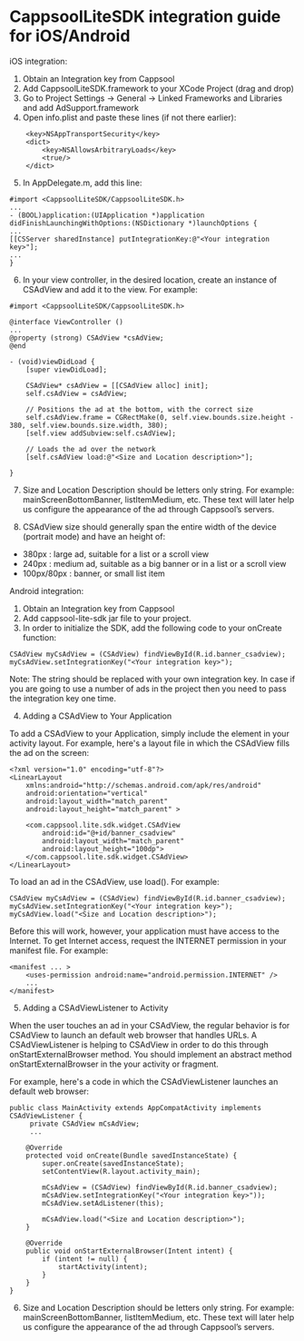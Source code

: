 # CappsoolLiteSDK integration guide for iOS/Android

iOS integration:

1. Obtain an Integration key from Cappsool
2. Add CappsoolLiteSDK.framework to your XCode Project (drag and drop)
3. Go to Project Settings -> General -> Linked Frameworks and Libraries and add AdSupport.framework
4. Open info.plist and paste these lines (if not there earlier):

```
    <key>NSAppTransportSecurity</key>
    <dict>
        <key>NSAllowsArbitraryLoads</key>
        <true/>
    </dict>
```

5. In <your>AppDelegate.m, add this line:

```
#import <CappsoolLiteSDK/CappsoolLiteSDK.h>
...
- (BOOL)application:(UIApplication *)application didFinishLaunchingWithOptions:(NSDictionary *)launchOptions {
...
[[CSServer sharedInstance] putIntegrationKey:@"<Your integration key>"];
...
}
```

6. In your view controller, in the desired location, create an instance of CSAdView and add it to the view. For example:

```
#import <CappsoolLiteSDK/CappsoolLiteSDK.h>

@interface ViewController () 
...
@property (strong) CSAdView *csAdView;
@end

- (void)viewDidLoad {
    [super viewDidLoad];

    CSAdView* csAdView = [[CSAdView alloc] init];
    self.csAdView = csAdView;
    
    // Positions the ad at the bottom, with the correct size
    self.csAdView.frame = CGRectMake(0, self.view.bounds.size.height - 380, self.view.bounds.size.width, 380);
    [self.view addSubview:self.csAdView];
    
    // Loads the ad over the network
    [self.csAdView load:@"<Size and Location description>"];

}
```

7. Size and Location Description should be letters only string. For example: mainScreenBottomBanner, listItemMedium, etc. These text will later help us configure the appearance of the ad through Cappsool’s servers. 

8. CSAdView size should generally span the entire width of the device (portrait mode) and have an height of:
- 380px : large ad, suitable for a list  or a scroll view
- 240px : medium ad, suitable as a big banner or in a list or a scroll view
- 100px/80px : banner, or small list item




Android integration:

1. Obtain an Integration key from Cappsool
2. Add cappsool-lite-sdk jar file to your project.
3. In order to initialize the SDK, add the following code to your onCreate function:

```
CSAdView myCsAdView = (CSAdView) findViewById(R.id.banner_csadview);
myCsAdView.setIntegrationKey("<Your integration key>");
```
Note: The <Your integration key> string should be replaced with your own integration key.  In case if you are going to use a number of ads in the project then you need to pass the integration key one time.

4. Adding a CSAdView to Your Application

To add a CSAdView to your Application, simply include the <CSAdView> element in your activity layout. For example, here's a layout file in which the CSAdView  fills the ad on the screen:

```
<?xml version="1.0" encoding="utf-8"?>
<LinearLayout
    xmlns:android="http://schemas.android.com/apk/res/android"
    android:orientation="vertical"
    android:layout_width="match_parent"
    android:layout_height="match_parent" >

    <com.cappsool.lite.sdk.widget.CSAdView
        android:id="@+id/banner_csadview"
        android:layout_width="match_parent"
        android:layout_height="100dp">
    </com.cappsool.lite.sdk.widget.CSAdView>
</LinearLayout>
```

To load an ad in the CSAdView, use load(). For example:

```
CSAdView myCsAdView = (CSAdView) findViewById(R.id.banner_csadview);
myCsAdView.setIntegrationKey("<Your integration key>");
myCsAdView.load("<Size and Location description>");
```

Before this will work, however, your application must have access to the Internet. To get Internet access, request the INTERNET permission in your manifest file. For example:

```
<manifest ... >
    <uses-permission android:name="android.permission.INTERNET" />
    ...
</manifest>
```

5. Adding a CSAdViewListener to Activity
    
When the user touches an ad in your CSAdView, the regular behavior is for CSAdView to launch an default web browser that handles URLs. A CSAdViewListener is helping to CSAdView in order to do this through onStartExternalBrowser method. You should implement an abstract method onStartExternalBrowser in the your activity or fragment.

For example, here's a code in which the CSAdViewListener launches an default web browser:

```
public class MainActivity extends AppCompatActivity implements CSAdViewListener {
     private CSAdView mCsAdView;
     ...

    @Override
    protected void onCreate(Bundle savedInstanceState) {
        super.onCreate(savedInstanceState);
        setContentView(R.layout.activity_main);

        mCsAdView = (CSAdView) findViewById(R.id.banner_csadview);
        mCsAdView.setIntegrationKey("<Your integration key>"));
        mCsAdView.setAdListener(this);

        mCsAdView.load("<Size and Location description>");
    }

    @Override
    public void onStartExternalBrowser(Intent intent) {
        if (intent != null) {
            startActivity(intent);
        }
    }
}
```

6. Size and Location Description should be letters only string. For example: mainScreenBottomBanner, listItemMedium, etc. These text will later help us configure the appearance of the ad through Cappsool’s servers. 